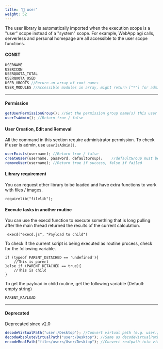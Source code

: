 ```yaml
---
title: '🔸 user'
weight: 52
---
```


The user library is automatically imported when the execution scope is a "user" scope instead of a "system" scope. For example, WebApp agi calls, serverless and personal homepage are all accessible to the user scope functions.

#### CONST

```javascript
USERNAME
USERICON
USERQUOTA_TOTAL
USERQUOTA_USED
USER_VROOTS //Return an array of root names
USER_MODULES //Accessible modules in array, might return ["*"] for admin permission
```

------

#### Permission

```javascript
getUserPermissionGroup(); //Get the permission group name(s) this user are in
userIsAdmin(); //Return true / false
```

#### User Creation, Edit and Removal

All the command in this section require administrator permission. To check if user is admin, use ``` userIsAdmin() ```.

```javascript
userExists(username); //Return true / false
createUser(username, password, defaultGroup);    //defaultGroup must be one of the permission group that exists in the system
removeUser(username); //Return true if success, false if failed
```

#### Library requirement

You can request other library to be loaded and have extra functions to work with files / images.

```
requirelib("filelib");
```

#### Execute tasks in another routine

You can use the execd function to execute something that is long pulling after the main thread returned the results of the current calculation.

```
 execd("execd.js", "Payload to child")
```

To check if the current script is being executed as routine process, check for the following variable.

```
if (typeof PARENT_DETACHED == 'undefined'){
    //This is parent
}else if (PARENT_DETACHED == true){
    //This is child
}
```

To get the payload in child routine, get the following variable (Default: empty string)

```
PARENT_PAYLOAD
```



-----

#### Deprecated

Deprecated since v2.0

```javascript
decodeVirtualPath("user:/Desktop"); //Convert virtual path (e.g. user:/Desktop) to real path (e.g. ./files/user/username/Desktop)
decodeAbsoluteVirtualPath("user:/Desktop"); //Same as decodeVirtualPath but return in absolute path instead of relative path from the arozos binary root
encodeRealPath("files/users/User/Desktop"); //Convert realpath into virtual path
```

